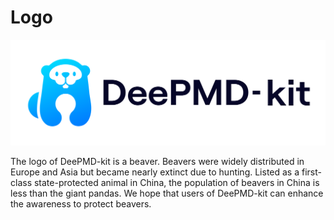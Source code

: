 # Logo

<picture><source media="(prefers-color-scheme: dark)" srcset="./logo-dark.svg"><source media="(prefers-color-scheme: light)" srcset="./logo.svg"><img alt="DeePMD-kit logo" src="./logo.svg"></picture>

The logo of DeePMD-kit is a beaver. Beavers were widely distributed in Europe and Asia but became nearly extinct due to hunting. Listed as a first-class state-protected animal in China, the population of beavers in China is less than the giant pandas. We hope that users of DeePMD-kit can enhance the awareness to protect beavers.
